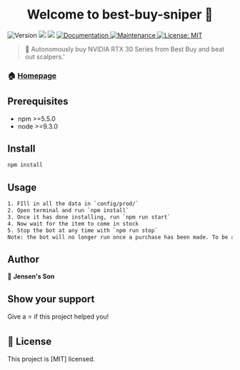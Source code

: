 <h1 align="center">Welcome to best-buy-sniper 👋</h1>
<p>
  <img alt="Version" src="https://img.shields.io/badge/version-0.1.0-blue.svg?cacheSeconds=2592000" />
  <img src="https://img.shields.io/badge/npm-%3E%3D5.5.0-blue.svg" />
  <img src="https://img.shields.io/badge/node-%3E%3D9.3.0-blue.svg" />
  <a href="https://github.com/kefranabg/readme-md-generator#readme" target="_blank">
    <img alt="Documentation" src="https://img.shields.io/badge/documentation-yes-brightgreen.svg" />
  </a>
  <a href="https://github.com/kefranabg/readme-md-generator/graphs/commit-activity" target="_blank">
    <img alt="Maintenance" src="https://img.shields.io/badge/Maintained%3F-yes-green.svg" />
  </a>
  <a href="https://github.com/kefranabg/readme-md-generator/blob/master/LICENSE" target="_blank">
    <img alt="License: MIT" src="https://img.shields.io/github/license//best-buy-sniper" />
  </a>
</p>

> 🎯 Autonomously buy NVIDIA RTX 30 Series from Best Buy and beat out scalpers.'

### 🏠 [Homepage](https://github.com/kefranabg/readme-md-generator#readme)

## Prerequisites

- npm >=5.5.0
- node >=9.3.0

## Install

```sh
npm install
```

## Usage

```sh
1. FIll in all the data in `config/prod/`
2. Open terminal and run `npm install`
3. Once it has done installing, run `npm run start`
4. Now wait for the item to come in stock
5. Stop the bot at any time with `npm run stop`
Note: the bot will no longer run once a purchase has been made. To be able to use the bot again, delete `purchase.json` from the main folder.
```

## Author

👤 **Jensen's Son**


## Show your support

Give a ⭐️ if this project helped you!

## 📝 License

This project is [MIT] licensed.


